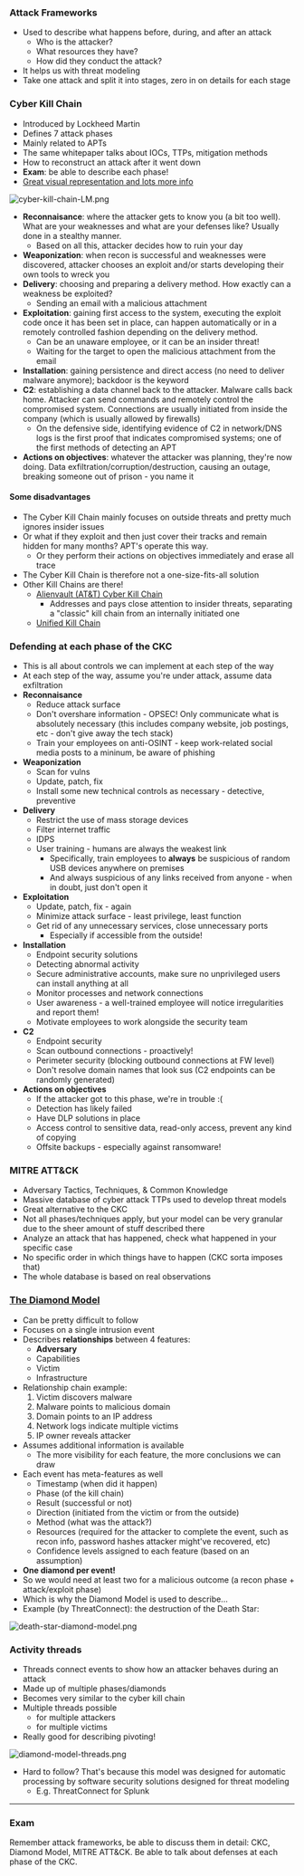 ### Attack Frameworks

- Used to describe what happens before, during, and after an attack
	- Who is the attacker?
	- What resources they have?
	- How did they conduct the attack?
- It helps us with threat modeling
- Take one attack and split it into stages, zero in on details for each stage

### Cyber Kill Chain

- Introduced by Lockheed Martin
- Defines 7 attack phases
- Mainly related to APTs
- The same whitepaper talks about IOCs, TTPs, mitigation methods
- How to reconstruct an attack after it went down 
- **Exam**: be able to describe each phase!
- [Great visual representation and lots more info](https://www.lockheedmartin.com/en-us/capabilities/cyber/cyber-kill-chain.html)

![cyber-kill-chain-LM.png](img/cyber-kill-chain-LM.png)

- **Reconnaisance**: where the attacker gets to know you (a bit too well). What are your weaknesses and what are your defenses like? Usually done in a stealthy manner.
	- Based on all this, attacker decides how to ruin your day
- **Weaponization**: when recon is successful and weaknesses were discovered, attacker chooses an exploit and/or starts developing their own tools to wreck you
- **Delivery**: choosing and preparing a delivery method. How exactly can a weakness be exploited?
	- Sending an email with a malicious attachment
- **Exploitation**: gaining first access to the system, executing the exploit code once it has been set in place, can happen automatically or in a remotely controlled fashion depending on the delivery method. 
	- Can be an unaware employee, or it can be an insider threat!
	- Waiting for the target to open the malicious attachment from the email
- **Installation**: gaining persistence and direct access (no need to deliver malware anymore); backdoor is the keyword
- **C2**: establishing a data channel back to the attacker. Malware calls back home. Attacker can send commands and remotely control the compromised system. Connections are usually initiated from inside the company (which is usually allowed by firewalls)
	- On the defensive side, identifying evidence of C2 in network/DNS logs is the first proof that indicates compromised systems; one of the first methods of detecting an APT
- **Actions on objectives**: whatever the attacker was planning, they're now doing. Data exfiltration/corruption/destruction, causing an outage, breaking someone out of prison - you name it

#### Some disadvantages

- The Cyber Kill Chain mainly focuses on outside threats and pretty much ignores insider issues
- Or what if they exploit and then just cover their tracks and remain hidden for many months? APT's operate this way. 
	- Or they perform their actions on objectives immediately and erase all trace
- The Cyber Kill Chain is therefore not a one-size-fits-all solution
- Other Kill Chains are there!
	- [Alienvault (AT&T) Cyber Kill Chain](https://cybersecurity.att.com/blogs/security-essentials/the-internal-cyber-kill-chain-model)
		- Addresses and pays close attention to insider threats, separating a "classic" kill chain from an internally initiated one
	- [Unified Kill Chain](https://www.unifiedkillchain.com/)

### Defending at each phase of the CKC

- This is all about controls we can implement at each step of the way
- At each step of the way, assume you're under attack, assume data exfiltration
- **Reconnaisance**
	- Reduce attack surface
	- Don't overshare information - OPSEC! Only communicate what is absolutely necessary (this includes company website, job postings, etc - don't give away the tech stack)
	- Train your employees on anti-OSINT - keep work-related social media posts to a mininum, be aware of phishing
- **Weaponization**
	- Scan for vulns
	- Update, patch, fix
	- Install some new technical controls as necessary - detective, preventive
- **Delivery**
	- Restrict the use of mass storage devices
	- Filter internet traffic
	- IDPS
	- User training - humans are always the weakest link
		- Specifically, train employees to **always** be suspicious of random USB devices anywhere on premises
		- And always suspicious of any links received from anyone - when in doubt, just don't open it
- **Exploitation**
	- Update, patch, fix - again
	- Minimize attack surface - least privilege, least function
	- Get rid of any unnecessary services, close unnecessary ports
		- Especially if accessible from the outside!
- **Installation**
	- Endpoint security solutions
	- Detecting abnormal activity
	- Secure administrative accounts, make sure no unprivileged users can install anything at all
	- Monitor processes and network connections
	- User awareness - a well-trained employee will notice irregularities and report them!
	- Motivate employees to work alongside the security team
- **C2**
	- Endpoint security
	- Scan outbound connections - proactively!
	- Perimeter security (blocking outbound connections at FW level)
	- Don't resolve domain names that look sus (C2 endpoints can be randomly generated)
- **Actions on objectives**
	- If the attacker got to this phase, we're in trouble :(
	- Detection has likely failed
	- Have DLP solutions in place
	- Access control to sensitive data, read-only access, prevent any kind of copying
	- Offsite backups - especially against ransomware!

### MITRE ATT&CK

- Adversary Tactics, Techniques, & Common Knowledge
- Massive database of cyber attack TTPs used to develop threat models
- Great alternative to the CKC
- Not all phases/techniques apply, but your model can be very granular due to the sheer amount of stuff described there
- Analyze an attack that has happened, check what happened in your specific case
- No specific order in which things have to happen (CKC sorta imposes that)
- The whole database is based on real observations

### [The Diamond Model](https://www.activeresponse.org/wp-content/uploads/2013/07/diamond_summary.pdf)

- Can be pretty difficult to follow
- Focuses on a single intrusion event
- Describes **relationships** between 4 features:
	- **Adversary**
	- Capabilities
	- Victim
	- Infrastructure
- Relationship chain example:
	1. Victim discovers malware
	2. Malware points to malicious domain
	3. Domain points to an IP address
	4. Network logs indicate multiple victims
	5. IP owner reveals attacker
- Assumes additional information is available
	- The more visibility for each feature, the more conclusions we can draw
- Each event has meta-features as well
	- Timestamp (when did it happen)
	- Phase (of the kill chain)
	- Result (successful or not)
	- Direction (initiated from the victim or from the outside)
	- Method (what was the attack?)
	- Resources (required for the attacker to complete the event, such as recon info, password hashes attacker might've recovered, etc)
	- Confidence levels assigned to each feature (based on an assumption)
- **One diamond per event!**
- So we would need at least two for a malicious outcome (a recon phase + attack/exploit phase)
- Which is why the Diamond Model is used to describe...
- Example (by ThreatConnect): the destruction of the Death Star:

![death-star-diamond-model.png](img/death-star-diamond-model.png)

### Activity threads

- Threads connect events to show how an attacker behaves during an attack
- Made up of multiple phases/diamonds
- Becomes very similar to the cyber kill chain
- Multiple threads possible
	- for multiple attackers
	- for multiple victims
- Really good for describing pivoting!

![diamond-model-threads.png](diamond-model-threads.png)

- Hard to follow? That's because this model was designed for automatic processing by software security solutions designed for threat modeling
	- E.g. ThreatConnect for Splunk

---

### Exam

Remember attack frameworks, be able to discuss them in detail: CKC, Diamond Model, MITRE ATT&CK. Be able to talk about defenses at each phase of the CKC.